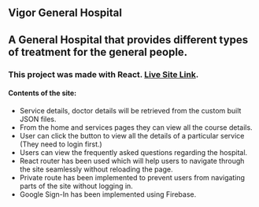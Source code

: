 ## Vigor General Hospital

## A General Hospital that provides different types of treatment for the general people.

### This project was made with React. [Live Site Link](https://learn-german-react.netlify.app/).

#### Contents of the site:

- Service details, doctor details will be retrieved from the custom built JSON files.
- From the home and services pages they can view all the course details.
- User can click the button to view all the details of a particular service (They need to login first.)
- Users can view the frequently asked questions regarding the hospital.
- React router has been used which will help users to navigate through the site seamlessly without reloading the page.
- Private route has been implemented to prevent users from navigating parts of the site without logging in.
- Google Sign-In has been implemented using Firebase.
